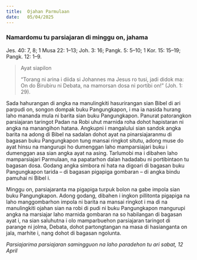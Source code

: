 ```yaml
---
title:  Ojahan Parmulaan
date:   05/04/2025
---
```


### Namardomu tu parsiajaran di minggu on, jahama

Jes. 40: 7, 8; 1 Musa 22: 1–13; Joh. 3: 16; Pangk. 5: 5–10; 1 Kor. 15: 15–19; Pangk. 12: 1–9.

> <p>Ayat siapilon</p>
> “Torang ni arina i diida si Johannes ma Jesus ro tusi, jadi didok ma: On do Birubiru ni Debata, na mamorsan dosa ni portibi on!” (Joh. 1: 29).

Sada hahurangan di angka na manulingkiti hasurirangan sian Bibel di ari parpudi on, songon dompak buku Pangungkapon, i ma ia nasida hurang laho mananda mula ni barita sian buku Pangungkapon. Panurat patorangkon parsiajaran taringot Padan na Robi uhut marnida roha dohot hapistaran ni angka na manangihon hatana. Angkupni i mangalului sian sandok angka barita na adong di Bibel na sadalan dohot ayat na pinarsiajaranmu di bagasan buku Pangungkapon tung mansai ringkot situtu, adong muse do ayat hinsu na mangurupi ho dumenggan laho mamparsiajari buku i dumenggan asa sian angka ayat na asing. Tarlumobi ma i dibahen laho mamparsiajari Parmulaan, na papatarhon dalan hadadabu ni portibintaon tu bagasan dosa. Godang angka simbora ni hata na digoari di bagasan buku Pangungkapon tarida – di bagasan pigapiga gombaran – di angka bindu pamuhai ni Bibel i.

Minggu on, parsiajaranta ma pigapiga turpuk bolon na gabe impola sian buku Pangungkapon. Adong godang, dibahen i ingkon pillitonta pigapiga na laho manggombarhon impola ni barita na mansai ringkot i ma di na manulingkiti ojahan sian na robi di pudi ni buku Pangungkapon mangurupi angka na marsiajar laho marnida gombaran na so habilangan di bagasan ayat i, na sian saluhutna i olo mamparbuehon parsiajaran taringot di parange ni jolma, Debata, dohot partongtangan na masa di hasianganta on jala, marhite i, nang dohot di bagasan ngolunta.

_Parsiajarima parsiajaran samingguon na laho paradehon tu ari sabat, 12 April_